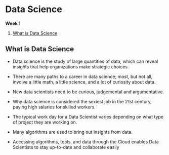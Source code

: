 # Data Science

**Week 1**

1.  [What is Data Science](#data-science)





## What is Data Science

-   Data science is the study of large quantities of data, which can reveal insights that help organizations make strategic choices.
-   There are  many paths to a career in data science; most, but not all, involve a little math, a little science, and a lot of  curiosity about data.
-   New data scientists need to be curious, judgemental and argumentative.
-   Why data science is considered the sexiest job in the 21st century, paying high salaries for skilled workers.

-   The typical work day for a Data Scientist varies depending on what type of project they are working on.
-   Many algorithms are used to bring out insights from data. 
-   Accessing algorithms, tools, and data through the Cloud enables Data Scientists to stay up-to-date and collaborate easily
